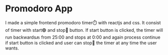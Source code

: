 # Promodoro App

I made a simple frontend promodoro timer⏱️ with reactjs and css. It consist of timer with start🟢 and stop🛑 button. If start button is clicked, the timer will run backwards🔙 from 25:00 and stops at 0:00 and again process continue if start button is clicked and user can stop🛑 the timer at any time the user wants.
